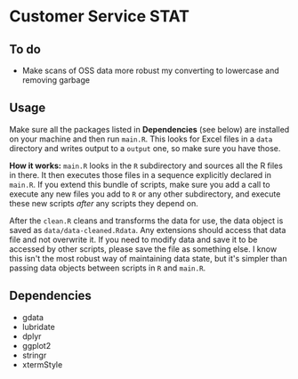 # Customer Service STAT

## To do

 * Make scans of OSS data more robust my converting to lowercase and removing garbage

## Usage

Make sure all the packages listed in __Dependencies__ (see below) are installed on your machine and then run `main.R`. This looks for Excel files in a `data` directory and writes output to a `output` one, so make sure you have those.

__How it works:__ `main.R` looks in the `R` subdirectory and sources all the R files in there. It then executes those files in a sequence explicitly declared in `main.R`. If you extend this bundle of scripts, make sure you add a call to execute any new files you add to `R` or any other subdirectory, and execute these new scripts _after_ any scripts they depend on.

After the `clean.R` cleans and transforms the data for use, the data object is saved as `data/data-cleaned.Rdata`. Any extensions should access that data file and not overwrite it. If you need to modify data and save it to be accessed by other scripts, please save the file as something else. I know this isn't the most robust way of maintaining data state, but it's simpler than passing data objects between scripts in `R` and `main.R`.

## Dependencies

 * gdata
 * lubridate
 * dplyr
 * ggplot2
 * stringr
 * xtermStyle
